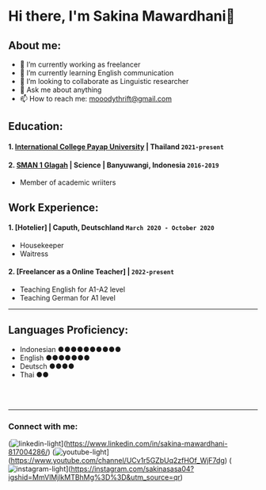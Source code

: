 # Hi there, I'm Sakina Mawardhani👋

## About me:
- 🔭 I’m currently working as freelancer
- 🌱 I’m currently learning English communication
- 👯 I’m looking to collaborate as Linguistic researcher
- 💬 Ask me about anything
- 📫 How to reach me: mooodythrift@gmail.com

## Education:

#### 1. [International College Payap University](https://wp.payap.ac.th/) | Thailand `2021-present`
 
#### 2. [SMAN 1 Glagah](https://www.sman1glagah.sch.id/) | Science | Banyuwangi, Indonesia `2016-2019`
   - Member of academic wriiters

## Work Experience:
#### 1. [Hotelier] | Caputh, Deutschland `March 2020 - October 2020`
   - Housekeeper
   - Waitress
#### 2. [Freelancer as a Online Teacher] | `2022-present`
   - Teaching English for A1-A2 level
   - Teaching German for A1 level
---

## Languages Proficiency:
   - Indonesian ●●●●●●●●●●
   - English    ●●●●●●●
   - Deutsch    ●●●●
   - Thai       ●●


<br />
<br />

---
### Connect with me:


(![linkedin-light](https://github.com/sakinaMawardhani4/sakinaMawardhani4/assets/148930590/756be136-eb01-4e1a-bf11-589f9637cdab)](https://www.linkedin.com/in/sakina-mawardhani-817004286/) (![youtube-light](https://github.com/sakinaMawardhani4/sakinaMawardhani4/assets/148930590/173d13b0-7897-43ce-b760-fbf7f1b2c107)](https://www.youtube.com/channel/UCv1r5GZbUq2zfHOf_WjF7dg) (![instagram-light](https://github.com/sakinaMawardhani4/sakinaMawardhani4/assets/148930590/e94bdff0-b8ca-4c2c-b915-041bde121f17)](https://instagram.com/sakinasasa04?igshid=MmVlMjlkMTBhMg%3D%3D&utm_source=qr)





